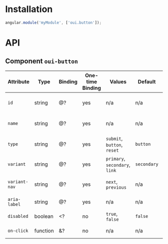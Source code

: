 # Installation

```js
angular.module('myModule', ['oui.button']);
```

# API

## Component `oui-button`

| Attribute     | Type      | Binding   | One-time Binding  | Values                            | Default       | Description
| ----          | ----      | ----      | ----              | ----                              | ----          | ----
| `id`          | string    | @?        | yes               | n/a                               | n/a           | id attribute of the button
| `name`        | string    | @?        | yes               | n/a                               | n/a           | name attribute of the button
| `type`        | string    | @?        | yes               | `submit`, `button`, `reset`       | `button`      | type attribute of the button
| `variant`     | string    | @?        | yes               | `primary`, `secondary`, `link`    | `secondary`   | modifier for button
| `variant-nav` | string    | @?        | yes               | `next`, `previous`                | n/a           | nav modifier for button
| `aria-label`  | string    | @?        | yes               | n/a                               | n/a           | accessibility label
| `disabled`    | boolean   | <?        | no                | `true`, `false`                   | `false`       | disabled flag
| `on-click`    | function  | &?        | no                | n/a                               | n/a           | click handler
